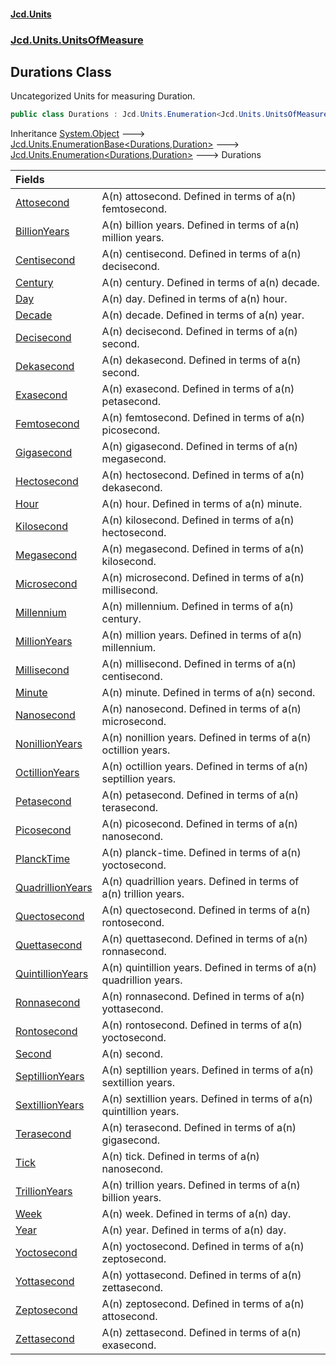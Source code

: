 #### [Jcd.Units](index.md 'index')
### [Jcd.Units.UnitsOfMeasure](Jcd.Units.UnitsOfMeasure.md 'Jcd.Units.UnitsOfMeasure')

## Durations Class

Uncategorized Units for measuring Duration.

```csharp
public class Durations : Jcd.Units.Enumeration<Jcd.Units.UnitsOfMeasure.Durations, Jcd.Units.UnitTypes.Duration>
```

Inheritance [System.Object](https://docs.microsoft.com/en-us/dotnet/api/System.Object 'System.Object') &#129106; [Jcd.Units.EnumerationBase&lt;](Jcd.Units.EnumerationBase_TEnumeration,T_.md 'Jcd.Units.EnumerationBase<TEnumeration,T>')[Durations](Jcd.Units.UnitsOfMeasure.Durations.md 'Jcd.Units.UnitsOfMeasure.Durations')[,](Jcd.Units.EnumerationBase_TEnumeration,T_.md 'Jcd.Units.EnumerationBase<TEnumeration,T>')[Duration](Jcd.Units.UnitTypes.Duration.md 'Jcd.Units.UnitTypes.Duration')[&gt;](Jcd.Units.EnumerationBase_TEnumeration,T_.md 'Jcd.Units.EnumerationBase<TEnumeration,T>') &#129106; [Jcd.Units.Enumeration&lt;](Jcd.Units.Enumeration_TEnumeration,T_.md 'Jcd.Units.Enumeration<TEnumeration,T>')[Durations](Jcd.Units.UnitsOfMeasure.Durations.md 'Jcd.Units.UnitsOfMeasure.Durations')[,](Jcd.Units.Enumeration_TEnumeration,T_.md 'Jcd.Units.Enumeration<TEnumeration,T>')[Duration](Jcd.Units.UnitTypes.Duration.md 'Jcd.Units.UnitTypes.Duration')[&gt;](Jcd.Units.Enumeration_TEnumeration,T_.md 'Jcd.Units.Enumeration<TEnumeration,T>') &#129106; Durations

| Fields | |
| :--- | :--- |
| [Attosecond](Jcd.Units.UnitsOfMeasure.Durations.Attosecond.md 'Jcd.Units.UnitsOfMeasure.Durations.Attosecond') | A(n) attosecond. Defined in terms of a(n) femtosecond. |
| [BillionYears](Jcd.Units.UnitsOfMeasure.Durations.BillionYears.md 'Jcd.Units.UnitsOfMeasure.Durations.BillionYears') | A(n) billion years. Defined in terms of a(n) million years. |
| [Centisecond](Jcd.Units.UnitsOfMeasure.Durations.Centisecond.md 'Jcd.Units.UnitsOfMeasure.Durations.Centisecond') | A(n) centisecond. Defined in terms of a(n) decisecond. |
| [Century](Jcd.Units.UnitsOfMeasure.Durations.Century.md 'Jcd.Units.UnitsOfMeasure.Durations.Century') | A(n) century. Defined in terms of a(n) decade. |
| [Day](Jcd.Units.UnitsOfMeasure.Durations.Day.md 'Jcd.Units.UnitsOfMeasure.Durations.Day') | A(n) day. Defined in terms of a(n) hour. |
| [Decade](Jcd.Units.UnitsOfMeasure.Durations.Decade.md 'Jcd.Units.UnitsOfMeasure.Durations.Decade') | A(n) decade. Defined in terms of a(n) year. |
| [Decisecond](Jcd.Units.UnitsOfMeasure.Durations.Decisecond.md 'Jcd.Units.UnitsOfMeasure.Durations.Decisecond') | A(n) decisecond. Defined in terms of a(n) second. |
| [Dekasecond](Jcd.Units.UnitsOfMeasure.Durations.Dekasecond.md 'Jcd.Units.UnitsOfMeasure.Durations.Dekasecond') | A(n) dekasecond. Defined in terms of a(n) second. |
| [Exasecond](Jcd.Units.UnitsOfMeasure.Durations.Exasecond.md 'Jcd.Units.UnitsOfMeasure.Durations.Exasecond') | A(n) exasecond. Defined in terms of a(n) petasecond. |
| [Femtosecond](Jcd.Units.UnitsOfMeasure.Durations.Femtosecond.md 'Jcd.Units.UnitsOfMeasure.Durations.Femtosecond') | A(n) femtosecond. Defined in terms of a(n) picosecond. |
| [Gigasecond](Jcd.Units.UnitsOfMeasure.Durations.Gigasecond.md 'Jcd.Units.UnitsOfMeasure.Durations.Gigasecond') | A(n) gigasecond. Defined in terms of a(n) megasecond. |
| [Hectosecond](Jcd.Units.UnitsOfMeasure.Durations.Hectosecond.md 'Jcd.Units.UnitsOfMeasure.Durations.Hectosecond') | A(n) hectosecond. Defined in terms of a(n) dekasecond. |
| [Hour](Jcd.Units.UnitsOfMeasure.Durations.Hour.md 'Jcd.Units.UnitsOfMeasure.Durations.Hour') | A(n) hour. Defined in terms of a(n) minute. |
| [Kilosecond](Jcd.Units.UnitsOfMeasure.Durations.Kilosecond.md 'Jcd.Units.UnitsOfMeasure.Durations.Kilosecond') | A(n) kilosecond. Defined in terms of a(n) hectosecond. |
| [Megasecond](Jcd.Units.UnitsOfMeasure.Durations.Megasecond.md 'Jcd.Units.UnitsOfMeasure.Durations.Megasecond') | A(n) megasecond. Defined in terms of a(n) kilosecond. |
| [Microsecond](Jcd.Units.UnitsOfMeasure.Durations.Microsecond.md 'Jcd.Units.UnitsOfMeasure.Durations.Microsecond') | A(n) microsecond. Defined in terms of a(n) millisecond. |
| [Millennium](Jcd.Units.UnitsOfMeasure.Durations.Millennium.md 'Jcd.Units.UnitsOfMeasure.Durations.Millennium') | A(n) millennium. Defined in terms of a(n) century. |
| [MillionYears](Jcd.Units.UnitsOfMeasure.Durations.MillionYears.md 'Jcd.Units.UnitsOfMeasure.Durations.MillionYears') | A(n) million years. Defined in terms of a(n) millennium. |
| [Millisecond](Jcd.Units.UnitsOfMeasure.Durations.Millisecond.md 'Jcd.Units.UnitsOfMeasure.Durations.Millisecond') | A(n) millisecond. Defined in terms of a(n) centisecond. |
| [Minute](Jcd.Units.UnitsOfMeasure.Durations.Minute.md 'Jcd.Units.UnitsOfMeasure.Durations.Minute') | A(n) minute. Defined in terms of a(n) second. |
| [Nanosecond](Jcd.Units.UnitsOfMeasure.Durations.Nanosecond.md 'Jcd.Units.UnitsOfMeasure.Durations.Nanosecond') | A(n) nanosecond. Defined in terms of a(n) microsecond. |
| [NonillionYears](Jcd.Units.UnitsOfMeasure.Durations.NonillionYears.md 'Jcd.Units.UnitsOfMeasure.Durations.NonillionYears') | A(n) nonillion years. Defined in terms of a(n) octillion years. |
| [OctillionYears](Jcd.Units.UnitsOfMeasure.Durations.OctillionYears.md 'Jcd.Units.UnitsOfMeasure.Durations.OctillionYears') | A(n) octillion years. Defined in terms of a(n) septillion years. |
| [Petasecond](Jcd.Units.UnitsOfMeasure.Durations.Petasecond.md 'Jcd.Units.UnitsOfMeasure.Durations.Petasecond') | A(n) petasecond. Defined in terms of a(n) terasecond. |
| [Picosecond](Jcd.Units.UnitsOfMeasure.Durations.Picosecond.md 'Jcd.Units.UnitsOfMeasure.Durations.Picosecond') | A(n) picosecond. Defined in terms of a(n) nanosecond. |
| [PlanckTime](Jcd.Units.UnitsOfMeasure.Durations.PlanckTime.md 'Jcd.Units.UnitsOfMeasure.Durations.PlanckTime') | A(n) planck-time. Defined in terms of a(n) yoctosecond. |
| [QuadrillionYears](Jcd.Units.UnitsOfMeasure.Durations.QuadrillionYears.md 'Jcd.Units.UnitsOfMeasure.Durations.QuadrillionYears') | A(n) quadrillion years. Defined in terms of a(n) trillion years. |
| [Quectosecond](Jcd.Units.UnitsOfMeasure.Durations.Quectosecond.md 'Jcd.Units.UnitsOfMeasure.Durations.Quectosecond') | A(n) quectosecond. Defined in terms of a(n) rontosecond. |
| [Quettasecond](Jcd.Units.UnitsOfMeasure.Durations.Quettasecond.md 'Jcd.Units.UnitsOfMeasure.Durations.Quettasecond') | A(n) quettasecond. Defined in terms of a(n) ronnasecond. |
| [QuintillionYears](Jcd.Units.UnitsOfMeasure.Durations.QuintillionYears.md 'Jcd.Units.UnitsOfMeasure.Durations.QuintillionYears') | A(n) quintillion years. Defined in terms of a(n) quadrillion years. |
| [Ronnasecond](Jcd.Units.UnitsOfMeasure.Durations.Ronnasecond.md 'Jcd.Units.UnitsOfMeasure.Durations.Ronnasecond') | A(n) ronnasecond. Defined in terms of a(n) yottasecond. |
| [Rontosecond](Jcd.Units.UnitsOfMeasure.Durations.Rontosecond.md 'Jcd.Units.UnitsOfMeasure.Durations.Rontosecond') | A(n) rontosecond. Defined in terms of a(n) yoctosecond. |
| [Second](Jcd.Units.UnitsOfMeasure.Durations.Second.md 'Jcd.Units.UnitsOfMeasure.Durations.Second') | A(n) second. |
| [SeptillionYears](Jcd.Units.UnitsOfMeasure.Durations.SeptillionYears.md 'Jcd.Units.UnitsOfMeasure.Durations.SeptillionYears') | A(n) septillion years. Defined in terms of a(n) sextillion years. |
| [SextillionYears](Jcd.Units.UnitsOfMeasure.Durations.SextillionYears.md 'Jcd.Units.UnitsOfMeasure.Durations.SextillionYears') | A(n) sextillion years. Defined in terms of a(n) quintillion years. |
| [Terasecond](Jcd.Units.UnitsOfMeasure.Durations.Terasecond.md 'Jcd.Units.UnitsOfMeasure.Durations.Terasecond') | A(n) terasecond. Defined in terms of a(n) gigasecond. |
| [Tick](Jcd.Units.UnitsOfMeasure.Durations.Tick.md 'Jcd.Units.UnitsOfMeasure.Durations.Tick') | A(n) tick. Defined in terms of a(n) nanosecond. |
| [TrillionYears](Jcd.Units.UnitsOfMeasure.Durations.TrillionYears.md 'Jcd.Units.UnitsOfMeasure.Durations.TrillionYears') | A(n) trillion years. Defined in terms of a(n) billion years. |
| [Week](Jcd.Units.UnitsOfMeasure.Durations.Week.md 'Jcd.Units.UnitsOfMeasure.Durations.Week') | A(n) week. Defined in terms of a(n) day. |
| [Year](Jcd.Units.UnitsOfMeasure.Durations.Year.md 'Jcd.Units.UnitsOfMeasure.Durations.Year') | A(n) year. Defined in terms of a(n) day. |
| [Yoctosecond](Jcd.Units.UnitsOfMeasure.Durations.Yoctosecond.md 'Jcd.Units.UnitsOfMeasure.Durations.Yoctosecond') | A(n) yoctosecond. Defined in terms of a(n) zeptosecond. |
| [Yottasecond](Jcd.Units.UnitsOfMeasure.Durations.Yottasecond.md 'Jcd.Units.UnitsOfMeasure.Durations.Yottasecond') | A(n) yottasecond. Defined in terms of a(n) zettasecond. |
| [Zeptosecond](Jcd.Units.UnitsOfMeasure.Durations.Zeptosecond.md 'Jcd.Units.UnitsOfMeasure.Durations.Zeptosecond') | A(n) zeptosecond. Defined in terms of a(n) attosecond. |
| [Zettasecond](Jcd.Units.UnitsOfMeasure.Durations.Zettasecond.md 'Jcd.Units.UnitsOfMeasure.Durations.Zettasecond') | A(n) zettasecond. Defined in terms of a(n) exasecond. |

